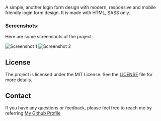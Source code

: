 A simple, another login form design with modern, responsive and mobile friendly login form design. 
It is made with HTML, SASS only.

### Screenshots:
Here are some screenshots of the project:

![Screenshot 1](../master/screenshots/screen1.jpg)
![Screenshot 2](../master/screenshots/screen2.jpg)

## License

The project is licensed under the MIT License. See the [LICENSE](LICENSE.md) file for more details.

## Contact

If you have any questions or feedback, please feel free to reach me by referring [My Github Profile](https://github.com/ag-sanjjeev/)
